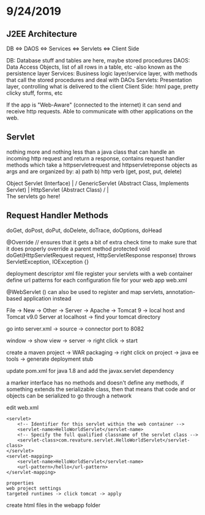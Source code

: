 # 9/24/2019

## J2EE Architecture

DB <=> DAOS <=> Services <=> Servlets <=> Client Side

DB: Database stuff and tables are here, maybe stored procedures
DAOS: Data Access Objects, list of all rows in a table, etc
-also known as the persistence layer
Services: Business logic layer/service layer, with methods that call the stored procedures and deal with DAOs
Servlets: Presentation layer, controlling what is delivered to the client
Client Side: html page, pretty clicky stuff, forms, etc

If the app is "Web-Aware" (connected to the internet) it can send and receive http requests.
Able to communicate with other applications on the web.

## Servlet

nothing more and nothing less than a java class that can handle an incoming http request
and return a response, contains request handler methods which take a httpservletrequest and
httpservletreponse objects as args and are organized by:
a) path
b) http verb (get, post, put, delete)

Object         Servlet (Interface)
  |             /
GenericServlet (Abstract Class, Implements Servlet)
  |
HttpServlet (Abstract Class)
  /  |   \
The servlets go here!

## Request Handler Methods

doGet, doPost, doPut, doDelete, doTrace, doOptions, doHead

@Override // ensures that it gets a bit of extra check time to make sure that it does properly override a parent method
protected void doGet(HttpServletRequest request, HttpServletResponse response) throws ServletException, IOException {}

deployment descriptor
xml file
register your servlets with a web container
define url patterns for each
configuration file for your web app
web.xml

@WebServlet ()
can also be used to register and map servlets,
annotation-based application
instead

File -> New -> Other -> Server -> Apache -> Tomcat 9 -> local host and Tomcat v9.0 Server at localhost -> find your tomcat directory

go into server.xml -> source -> connector port to 8082

window -> show view -> server -> right click -> start

create a maven project -> WAR packaging -> right click on project -> java ee tools -> generate deployment stub

update pom.xml for java 1.8 and add the javax.servlet dependency

a marker interface has no methods and doesn't define any methods, if something extends the serializable class, then that means that code and or objects can be serialized to go through a network

edit web.xml
<!-- servlet registration -->
	<servlet>
		<!-- Identifier for this servlet within the web container -->
		<servlet-name>HelloWorldServlet</servlet-name>
		<!-- Specify the full qualified classname of the servlet class -->
		<servlet-class>com.revature.servlet.HelloWorldServlet</servlet-class>
	</servlet>
	<servlet-mapping>
		<servlet-name>HelloWorldServlet</servlet-name>
		<url-pattern>/hello</url-pattern>
	</servlet-mapping>

    properties
    web project settings
    targeted runtimes -> click tomcat -> apply

create html files in the webapp folder
